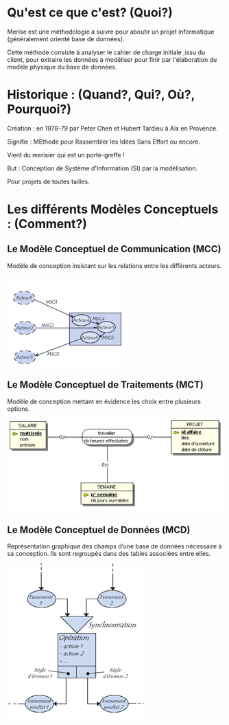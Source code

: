 # Qu'est ce que c'est? (Quoi?)

Merise est une méthodologie à suivre pour aboutir un projet informatique (généralement orienté base de données). 

Cette méthode consiste à analyser le cahier de charge initiale ,issu du client, pour extraire les données à modéliser pour finir par l'élaboration du modèle physique du base de données. 


# Historique : (Quand?, Qui?, Où?, Pourquoi?)

Création : en 1978-79 par Peter Chen et Hubert Tardieu à Aix en Provence.

Signifie : MEthode pour Rassembler les Idées Sans Effort ou encore.

Vient du merisier qui est un porte-greffe !

But : Conception de Système d'Information (SI) par la modélisation.

Pour projets de toutes tailles.

# Les différents Modèles Conceptuels : (Comment?)


##  Le Modèle Conceptuel de Communication (MCC)

Modèle de conception insistant sur les relations entre les différents acteurs.


![](https://github.com/AntoineSimoni/Merise/blob/master/Images/MCC.gif?raw=true)


## Le Modèle Conceptuel de Traitements (MCT)

Modèle de conception mettant en évidence les choix entre plusieurs options.


![](https://github.com/AntoineSimoni/Merise/blob/master/Images/MCD.gif?raw=true)

## Le Modèle Conceptuel de Données (MCD)

Représentation graphique des champs d’une base de données nécessaire à sa conception. Ils sont regroupés dans des tables associées entre elles.


![](https://github.com/AntoineSimoni/Merise/blob/master/Images/MCT.gif?raw=true)